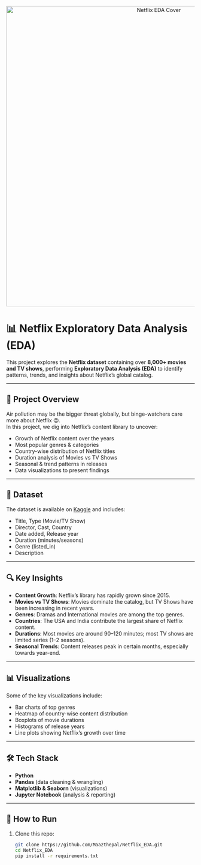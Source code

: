 <p align="center">
  <img src="images/netflix_cover.png" alt="Netflix EDA Cover" width="800">
</p>


# 📊 Netflix Exploratory Data Analysis (EDA)

This project explores the **Netflix dataset** containing over **8,000+ movies and TV shows**, performing **Exploratory Data Analysis (EDA)** to identify patterns, trends, and insights about Netflix’s global catalog.

---

## 🚀 Project Overview
Air pollution may be the bigger threat globally, but binge-watchers care more about Netflix 😉.  
In this project, we dig into Netflix’s content library to uncover:
- Growth of Netflix content over the years  
- Most popular genres & categories  
- Country-wise distribution of Netflix titles  
- Duration analysis of Movies vs TV Shows  
- Seasonal & trend patterns in releases  
- Data visualizations to present findings  

---

## 📂 Dataset
The dataset is available on [Kaggle](https://www.kaggle.com/shivamb/netflix-shows) and includes:
- Title, Type (Movie/TV Show)  
- Director, Cast, Country  
- Date added, Release year  
- Duration (minutes/seasons)  
- Genre (listed_in)  
- Description  

---

## 🔍 Key Insights
- **Content Growth**: Netflix’s library has rapidly grown since 2015.  
- **Movies vs TV Shows**: Movies dominate the catalog, but TV Shows have been increasing in recent years.  
- **Genres**: Dramas and International movies are among the top genres.  
- **Countries**: The USA and India contribute the largest share of Netflix content.  
- **Durations**: Most movies are around 90–120 minutes; most TV shows are limited series (1–2 seasons).  
- **Seasonal Trends**: Content releases peak in certain months, especially towards year-end.  

---

## 📊 Visualizations
Some of the key visualizations include:
- Bar charts of top genres  
- Heatmap of country-wise content distribution  
- Boxplots of movie durations  
- Histograms of release years  
- Line plots showing Netflix’s growth over time  

---

## 🛠️ Tech Stack
- **Python**  
- **Pandas** (data cleaning & wrangling)  
- **Matplotlib & Seaborn** (visualizations)  
- **Jupyter Notebook** (analysis & reporting)  

---

## 📌 How to Run
1. Clone this repo:  
   ```bash
   git clone https://github.com/Maazthepal/Netflix_EDA.git
   cd Netflix_EDA
   pip install -r requirements.txt
